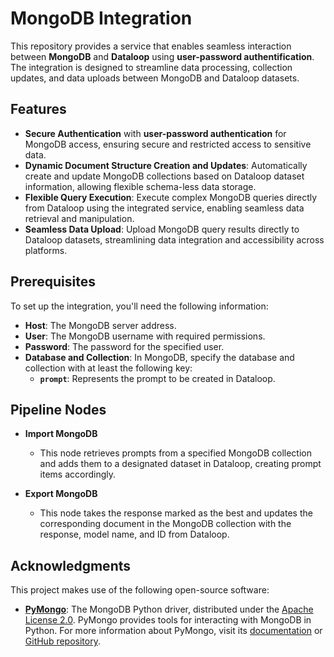 # MongoDB Integration

This repository provides a service that enables seamless interaction between **MongoDB** and **Dataloop** using **user-password authentification**. The integration is designed to streamline data processing, collection updates, and data uploads between MongoDB and Dataloop datasets.

## Features

- **Secure Authentication** with **user-password authentication** for MongoDB access, ensuring secure and restricted access to sensitive data.
- **Dynamic Document Structure Creation and Updates**: Automatically create and update MongoDB collections based on Dataloop dataset information, allowing flexible schema-less data storage.
- **Flexible Query Execution**: Execute complex MongoDB queries directly from Dataloop using the integrated service, enabling seamless data retrieval and manipulation.
- **Seamless Data Upload**: Upload MongoDB query results directly to Dataloop datasets, streamlining data integration and accessibility across platforms.

## Prerequisites

To set up the integration, you'll need the following information:

- **Host**: The MongoDB server address.
- **User**: The MongoDB username with required permissions.
- **Password**: The password for the specified user.
- **Database and Collection**: In MongoDB, specify the database and collection with at least the following key:
  - **`prompt`**: Represents the prompt to be created in Dataloop.

## Pipeline Nodes

- **Import MongoDB**

  - This node retrieves prompts from a specified MongoDB collection and adds them to a designated dataset in Dataloop, creating prompt items accordingly.

- **Export MongoDB**
  - This node takes the response marked as the best and updates the corresponding document in the MongoDB collection with the response, model name, and ID from Dataloop.

## Acknowledgments

This project makes use of the following open-source software:

- **[PyMongo](https://github.com/mongodb/mongo-python-driver)**: The MongoDB Python driver, distributed under the [Apache License 2.0](http://www.apache.org/licenses/LICENSE-2.0). PyMongo provides tools for interacting with MongoDB in Python. For more information about PyMongo, visit its [documentation](https://pymongo.readthedocs.io/) or [GitHub repository](https://github.com/mongodb/mongo-python-driver).

